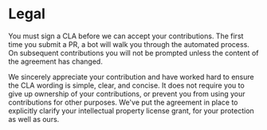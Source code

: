 # Legal

You must sign a CLA before we can accept your contributions. The first time you
submit a PR, a bot will walk you through the automated process. On subsequent
contributions you will not be prompted unless the content of the agreement has
changed.

We sincerely appreciate your contribution and have worked hard to ensure
the CLA wording is simple, clear, and concise. It does not require you to give up
ownership of your contributions, or prevent you from using your contributions for
other purposes. We've put the agreement in place to explicitly clarify your
intellectual property license grant, for your protection as well as ours.
